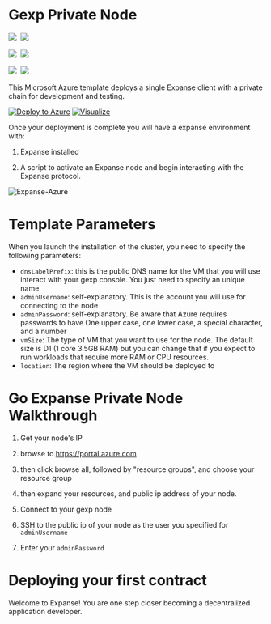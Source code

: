 # Gexp Private Node

<IMG SRC="https://azurequickstartsservice.blob.core.windows.net/badges/go-expanse-on-ubuntu/PublicLastTestDate.svg" />&nbsp;
<IMG SRC="https://azurequickstartsservice.blob.core.windows.net/badges/go-expanse-on-ubuntu/PublicDeployment.svg" />&nbsp;

<IMG SRC="https://azurequickstartsservice.blob.core.windows.net/badges/go-expanse-on-ubuntu/FairfaxLastTestDate.svg" />&nbsp;
<IMG SRC="https://azurequickstartsservice.blob.core.windows.net/badges/go-expanse-on-ubuntu/FairfaxDeployment.svg" />&nbsp;

<IMG SRC="https://azurequickstartsservice.blob.core.windows.net/badges/go-expanse-on-ubuntu/BestPracticeResult.svg" />&nbsp;
<IMG SRC="https://azurequickstartsservice.blob.core.windows.net/badges/go-expanse-on-ubuntu/CredScanResult.svg" />&nbsp;

This Microsoft Azure template deploys a single Expanse client with a private chain for development and testing.

[![Deploy to Azure](https://raw.githubusercontent.com/fathym-it/azure-quickstart-templates/master/1-CONTRIBUTION-GUIDE/images/deploytoazure.svg?sanitize=true)](https://portal.azure.com/#create/Microsoft.Template/uri/https%3A%2F%2Fraw.githubusercontent.com%2Ffathym-it%2Fazure-quickstart-templates%2Fmaster%2Fgo-expanse-on-ubuntu%2Fazuredeploy.json)
[![Visualize](https://raw.githubusercontent.com/fathym-it/azure-quickstart-templates/master/1-CONTRIBUTION-GUIDE/images/visualizebutton.svg?sanitize=true)](http://armviz.io/#/?load=https%3A%2F%2Fraw.githubusercontent.com%2Ffathym-it%2Fazure-quickstart-templates%2Fmaster%2Fgo-expanse-on-ubuntu%2Fazuredeploy.json) 

Once your deployment is complete you will have a expanse environment with:

1. Expanse installed

2. A script to activate an Expanse node and begin interacting with the Expanse protocol.

![Expanse-Azure](https://raw.githubusercontent.com/fathym-it/azure-quickstart-templates/master/go-expanse-on-ubuntu/images/exp.png)

# Template Parameters
When you launch the installation of the cluster, you need to specify the following parameters:
* `dnsLabelPrefix`: this is the public DNS name for the VM that you will use interact with your gexp console. You just need to specify an unique name.
* `adminUsername`: self-explanatory. This is the account you will use for connecting to the node
* `adminPassword`: self-explanatory. Be aware that Azure requires passwords to have One upper case, one lower case, a special character, and a number
* `vmSize`: The type of VM that you want to use for the node. The default size is D1 (1 core 3.5GB RAM) but you can change that if you expect to run workloads that require more RAM or CPU resources.
* `location`: The region where the VM should be deployed to

# Go Expanse Private Node Walkthrough
1. Get your node's IP
 1. browse to https://portal.azure.com

 2. then click browse all, followed by "resource groups", and choose your resource group

 3. then expand your resources, and public ip address of your node.

2. Connect to your gexp node
 1. SSH to the public ip of your node as the user you specified for `adminUsername`
 2. Enter your `adminPassword`

# Deploying your first contract

Welcome to Expanse! You are one step closer becoming a decentralized application developer.

